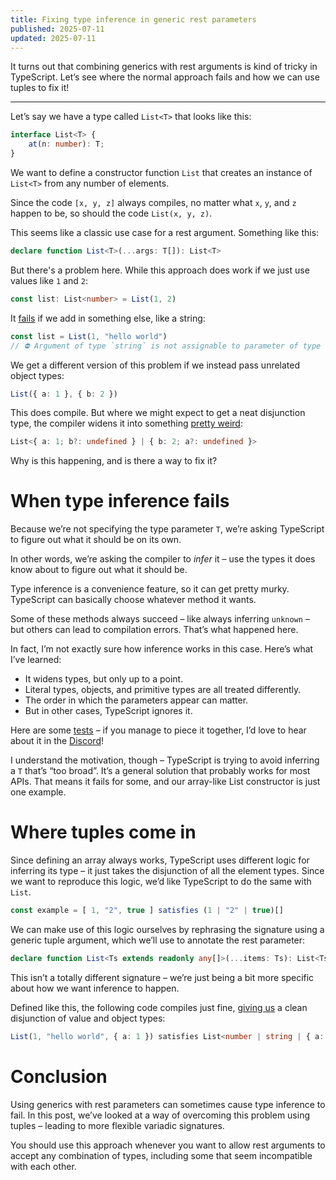 ```yaml
---
title: Fixing type inference in generic rest parameters
published: 2025-07-11
updated: 2025-07-11
---
```

It turns out that combining generics with rest arguments is kind of tricky in TypeScript. Let’s see where the normal approach fails and how we can use tuples to fix it!

---
Let’s say we have a type called `List<T>` that looks like this:

```ts
interface List<T> {
    at(n: number): T;
}
```

We want to define a constructor function `List` that creates an instance of `List<T>` from any number of elements.

Since the code `[x, y, z]` always compiles, no matter what `x`, `y`, and `z` happen to be, so should the code `List(x, y, z)`.

This seems like a classic use case for a rest argument. Something like this:

```ts
declare function List<T>(...args: T[]): List<T>
```

But there's a problem here. While this approach does work if we just use values like `1` and `2`:

```ts
const list: List<number> = List(1, 2)
```

It [fails](https://www.typescriptlang.org/play/?#code/AQSwdgLgpgTgZgQwMZWAGRAZwgHgCoB8wA3gFDDAIQAUYAXMGAK4C2ARrAJQN4DcpAX1KkAJlCQAbBDFRwmYJBBAB7MOiy5C1AHS7pAc0w8A2gF1u67PgKkkq7MAkbgAXks0AjABpgAIgAWUBISysAA7sowEiK+nLxAA) if we add in something else, like a string:

```ts
const list = List(1, "hello world")
// ⛔ Argument of type `string` is not assignable to parameter of type `number`
```

We get a different version of this problem if we instead pass unrelated object types:

```ts
List({ a: 1 }, { b: 2 })
```

This does compile. But where we might expect to get a neat disjunction type, the compiler widens it into something [pretty weird](https://www.typescriptlang.org/play/?#code/AQSwdgLgpgTgZgQwMZWAGRAZwgHgCoB8wA3gFDDAIQAUYAXMGAK4C2ARrAJQN4DcpAX1KkAJlCQAbBDFRwmYJBBAB7MOiy5C1AHS7pAc0w8A2gF1u67PgKkkq7MAkbgAXks1ilBgEZgAgDQkwGwMAEx+nLxAA):

```ts
List<{ a: 1; b?: undefined } | { b: 2; a?: undefined }>
```

Why is this happening, and is there a way to fix it?
# When type inference fails
Because we’re not specifying the type parameter `T`, we’re asking TypeScript to figure out what it should be on its own.

In other words, we’re asking the compiler to *infer* it – use the types it does know about to figure out what it should be.

Type inference is a convenience feature, so it can get pretty murky. TypeScript can basically choose whatever method it wants.

Some of these methods always succeed – like always inferring `unknown` – but others can lead to compilation errors. That’s what happened here.

In fact, I’m not exactly sure how inference works in this case. Here’s what I’ve learned:

- It widens types, but only up to a point.
- Literal types, objects, and primitive types are all treated differently.
- The order in which the parameters appear can matter.
- But in other cases, TypeScript ignores it.

Here are some [tests](https://www.typescriptlang.org/play/?importHelpers=true&experimentalDecorators=true#code/CYUwxgNghgTiAEkoGdnwDIEtkBcA8AKgHzwDeAUPPFDgBQB2AXPPQK4C2ARiDAJTMEA3OQC+5UEjjwAZq3pgcmAPb0M2fMVoA6HbADmyAQG0AuvzW5CRYeTArcLDtxjwAvPACM1NGy49b9jjwAPpe7l4ongH0DsEATG7wCZFx0Q5QGYlGHgA0SXkARAAWIBAQSgUmaUFyANb0SgDuqu4ADN7wdQ3N5Fi4tKF58bzwAPSjnvAAPkm96gO5ZCIj45OAMuRz-YPwBQUrE14bfXTbu0Nx++vkm3SkUMweInmknMxxy2MTpDpaYscLhQKeS6TXovButDOIUWw0+kyAA) – if you manage to piece it together, I’d love to hear about it in the [Discord](https://discord.gg/ePjFUSRfPh)!

I understand the motivation, though – TypeScript is trying to avoid inferring a `T` that’s “too broad”. It’s a general solution that probably works for most APIs. That means it fails for some, and our array-like List constructor is just one example.
# Where tuples come in
Since defining an array always works, TypeScript uses different logic for inferring its type – it just takes the disjunction of all the element types. Since we want to reproduce this logic, we’d like TypeScript to do the same with `List`.

```ts
const example = [ 1, "2", true ] satisfies (1 | "2" | true)[]
```

We can make use of this logic ourselves by rephrasing the signature using a generic tuple argument, which we’ll use to annotate the rest parameter:

```ts
declare function List<Ts extends readonly any[]>(...items: Ts): List<Ts[number]>
```

This isn’t a totally different signature – we’re just being a bit more specific about how we want inference to happen.

Defined like this, the following code compiles just fine, [giving us](https://www.typescriptlang.org/play/?#code/AQSwdgLgpgTgZgQwMZWAGRAZwgHgCoB8wA3gFDDAIQAUYAXMGAK4C2ARrAJQN4DcpAX1IATKEgA2CGKjhMwSCCAD2YdFlx5MwKAA9oYYVukJhK8QE9KYcwG0AugWoA6FyGgtMPTNzXZ8mG2Z2WAd+JBVsYHF1YABeXxpiSgYARmABABoSYDYGACZ0zjCIiCj1AviMbGoUrIAiAAsocXElYAB3JRhxYTqspIRUwuAgA) a clean disjunction of value and object types:

```ts
List(1, "hello world", { a: 1 }) satisfies List<number | string | { a: number }>
```

# Conclusion
Using generics with rest parameters can sometimes cause type inference to fail. In this post, we’ve looked at a way of overcoming this problem using tuples – leading to more flexible variadic signatures.

You should use this approach whenever you want to allow rest arguments to accept any combination of types, including some that seem incompatible with each other.

